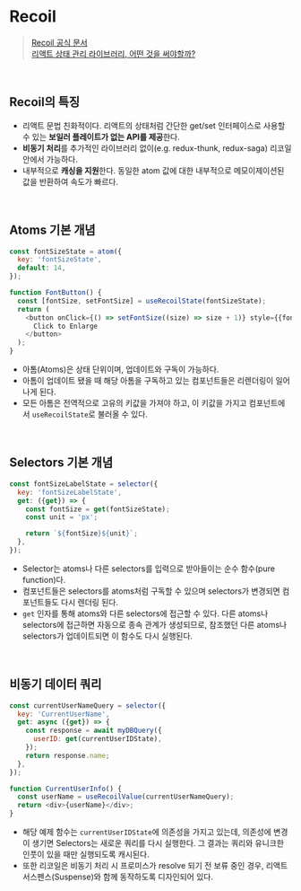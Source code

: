 # Recoil
> [Recoil 공식 문서](https://recoiljs.org/ko/docs/introduction/core-concepts)   
> [리액트 상태 관리 라이브러리, 어떤 것을 써야할까?](https://yozm.wishket.com/magazine/detail/2233/?utm_source=oneoneone)

<br/>

## Recoil의 특징
- 리액트 문법 친화적이다. 리액트의 상태처럼 간단한 get/set 인터페이스로 사용할 수 있는 **보일러 플레이트가 없는 API를 제공**한다.
- **비동기 처리**를 추가적인 라이브러리 없이(e.g. redux-thunk, redux-saga) 리코일 안에서 가능하다.
- 내부적으로 **캐싱을 지원**한다. 동일한 atom 값에 대한 내부적으로 메모이제이션된 값을 반환하여 속도가 빠르다.

<br/>

## Atoms 기본 개념
```javascript
const fontSizeState = atom({
  key: 'fontSizeState',
  default: 14,
});

function FontButton() {
  const [fontSize, setFontSize] = useRecoilState(fontSizeState);
  return (
    <button onClick={() => setFontSize((size) => size + 1)} style={{fontSize}}>
      Click to Enlarge
    </button>
  );
}
```
- 아톰(Atoms)은 상태 단위이며, 업데이트와 구독이 가능하다.
- 아톰이 업데이트 됐을 때 해당 아톰을 구독하고 있는 컴포넌트들은 리렌더링이 일어나게 된다.
- 모든 아톰은 전역적으로 고유의 키값을 가져야 하고, 이 키값을 가지고 컴포넌트에서 `useRecoilState`로 불러올 수 있다.

<br/>

## Selectors 기본 개념
```javascript
const fontSizeLabelState = selector({
  key: 'fontSizeLabelState',
  get: ({get}) => {
    const fontSize = get(fontSizeState);
    const unit = 'px';

    return `${fontSize}${unit}`;
  },
});
```
- Selector는 atoms나 다른 selectors를 입력으로 받아들이는 순수 함수(pure function)다.
- 컴포넌트들은 selectors를 atoms처럼 구독할 수 있으며 selectors가 변경되면 컴포넌트들도 다시 렌더링 된다.
- `get` 인자를 통해 atoms와 다른 selectors에 접근할 수 있다. 다른 atoms나 selectors에 접근하면 자동으로 종속 관계가 생성되므로, 참조했던 다른 atoms나 selectors가 업데이트되면 이 함수도 다시 실행된다.

<br/>

## 비동기 데이터 쿼리
```javascript
const currentUserNameQuery = selector({
  key: 'CurrentUserName',
  get: async ({get}) => {
    const response = await myDBQuery({
      userID: get(currentUserIDState),
    });
    return response.name;
  },
});

function CurrentUserInfo() {
  const userName = useRecoilValue(currentUserNameQuery);
  return <div>{userName}</div>;
}
```
- 해당 예제 함수는 `currentUserIDState`에 의존성을 가지고 있는데, 의존성에 변경이 생기면 Selectors는 새로운 쿼리를 다시 실행한다. 그 결과는 쿼리와 유니크한 인풋이 있을 때만 실행되도록 캐시된다.
- 또한 리코일은 비동기 처리 시 프로미스가 resolve 되기 전 보류 중인 경우, 리액트 서스펜스(Suspense)와 함께 동작하도록 디자인되어 있다.
